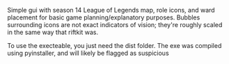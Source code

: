 Simple gui with season 14 League of Legends map, role icons, and ward placement for basic game planning/explanatory purposes. Bubbles surrounding icons are not exact indicators of vision; they're roughly scaled in the same way that riftkit was. 

To use the execteable, you just need the dist folder. The exe was compiled using pyinstaller, and will likely be flagged as suspicious

